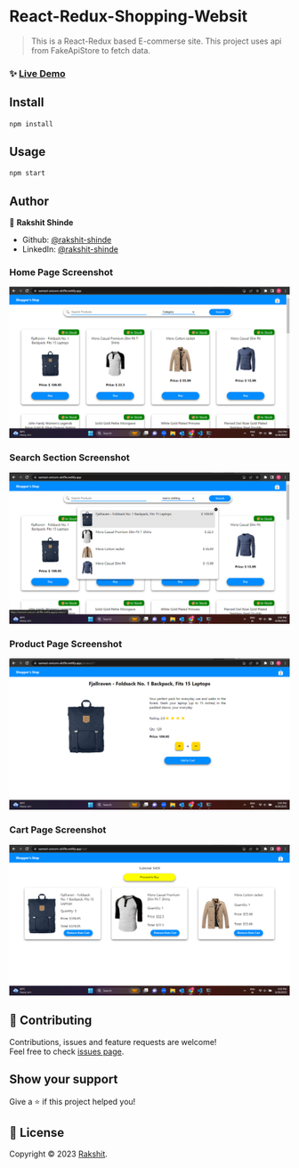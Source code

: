 # React-Redux-Shopping-Websit

> This is a React-Redux based E-commerse site.
> This project uses api from FakeApiStore to fetch data.

### ✨ [Live Demo](https://earnest-unicorn-afcf9e.netlify.app/)

## Install

```sh
npm install
```

## Usage

```sh
npm start
```

## Author

👤 **Rakshit Shinde**

* Github: [@rakshit-shinde](https://github.com/Rakshit4045)
* LinkedIn: [@rakshit-shinde](https://www.linkedin.com/in/rakshit-shinde-4744961a4/)
  
### Home Page Screenshot
![Home Page](public/HomePage.png)
### Search Section Screenshot
![Search](public/Search.png)
### Product Page Screenshot
![Product Page](public/Product.png)
### Cart Page Screenshot
![Cart Page](public/CartPage.png)

## 🤝 Contributing

Contributions, issues and feature requests are welcome!<br />Feel free to check [issues page](https://github.com/Rakshit4045/React-Redux-Shopping-Website/issues). 

## Show your support

Give a ⭐️ if this project helped you!

## 📝 License

Copyright © 2023 [Rakshit](https://github.com/Rakshit4045).<br />
